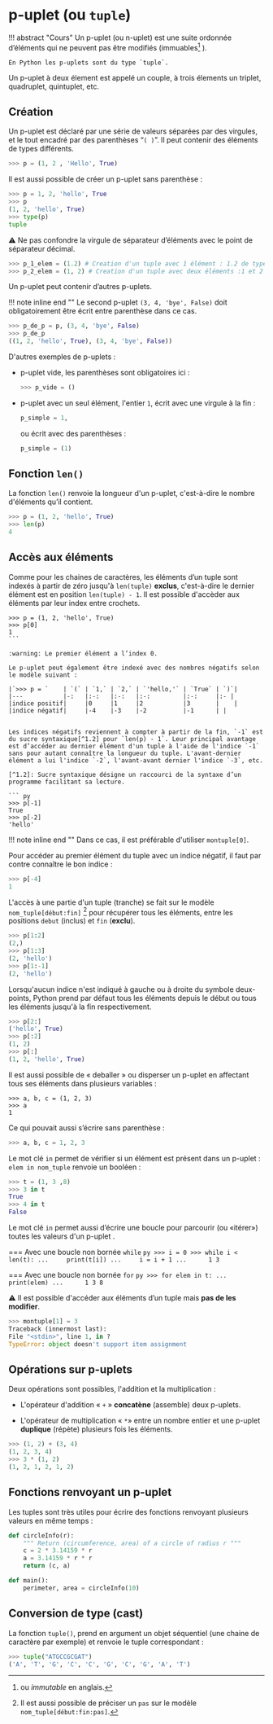 # p-uplet (ou `tuple`)

!!! abstract "Cours" 
    Un p-uplet (ou n-uplet) est une suite ordonnée d’éléments qui ne peuvent pas être modifiés (immuables[^1.1] ).

    En Python les p-uplets sont du type `tuple`.

Un p-uplet à deux élement est appelé un couple, à trois élements un triplet, quadruplet, quintuplet, etc.


[^1.1]: ou *immutable* en anglais.

## Création

Un p-uplet est déclaré par une série de valeurs  séparées par des virgules, et le tout encadré par des parenthèses “`( )`”. Il peut contenir des éléments de types différents.

``` py
>>> p = (1, 2 , 'Hello', True)
```

Il est aussi possible de créer un p-uplet sans parenthèse :
``` py
>>> p = 1, 2, 'hello', True
>>> p
(1, 2, 'hello', True)
>>> type(p)
tuple
```

:warning: Ne pas confondre la virgule de séparateur d’éléments avec le point de séparateur décimal.

``` py
>>> p_1_elem = (1.2) # Creation d'un tuple avec 1 élément : 1.2 de type float
>>> p_2_elem = (1, 2) # Creation d'un tuple avec deux éléments :1 et 2 de type int
```

Un p-uplet peut contenir d’autres p-uplets.

!!! note inline end "" 
    Le second p-uplet `(3, 4, 'bye', False)` doit obligatoirement être écrit entre parenthèse dans ce cas.

``` py
>>> p_de_p = p, (3, 4, 'bye', False)
>>> p_de_p
((1, 2, 'hello', True), (3, 4, 'bye', False))
```


D'autres exemples de p-uplets :

- 
    p-uplet vide, les parenthèses sont obligatoires ici :  
    ```py
    >>> p_vide = ()  
    ```
- 
    p-uplet avec un seul élément, l'entier `1`, écrit avec une virgule à la fin :
    ``` py
    p_simple = 1,
    ``` 
    ou  écrit avec des parenthèses : 
    ``` py
    p_simple = (1)
    ``` 

##	Fonction `len()`

La fonction `len()` renvoie la longueur d'un p-uplet, c'est-à-dire le nombre d'éléments qu’il contient.

``` py 
>>> p = (1, 2, 'hello', True)
>>> len(p)
4
```

##	Accès aux éléments

Comme pour les chaines de caractères, les éléments d’un tuple sont indexés à partir de zéro jusqu'à `len(tuple)` **exclus**, c'est-à-dire le dernier élément est en position `len(tuple) - 1`. Il est possible d'accèder aux éléments par leur index entre crochets. 

``` 
>>> p = (1, 2, 'hello', True)
>>> p[0]
1
``` 

:warning: Le premier élément a l’index 0.

Le p-uplet peut également être indexé avec des nombres négatifs selon le modèle suivant :

|`>>> p = `    | `(` | `1,` | `2,` | `'hello,'` | `True` | `)`|
|---           |-:   |:-:   |:-:   |:-:         |:-:     |:- |
|indice positif|     |0     |1     |2           |3       |    |
|indice négatif|     |-4    |-3    |-2          |-1      | |


Les indices négatifs reviennent à compter à partir de la fin, `-1` est du sucre syntaxique[^1.2] pour `len(p) - 1`. Leur principal avantage est d’accéder au dernier élément d'un tuple à l'aide de l'indice `-1` sans pour autant connaître la longueur du tuple. L'avant-dernier élément a lui l'indice `-2`, l'avant-avant dernier l'indice `-3`, etc.

[^1.2]: Sucre syntaxique désigne un raccourci de la syntaxe d’un programme facilitant sa lecture.

``` py
>>> p[-1]
True
>>> p[-2]
'hello'
```

!!! note inline end "" 
    Dans ce cas, il est préférable d'utiliser `montuple[0]`.

Pour accéder au premier élément du tuple avec un indice négatif, il faut par contre connaître le bon indice :
``` py
>>> p[-4]
1
```


L'accès à une partie d'un tuple (tranche) se fait sur le modèle `nom_tuple[début:fin]` [^1.3] pour récupérer tous les éléments, entre les positions `debut` (inclus) et `fin` (**exclu**). 

[^1.3]: Il est aussi possible de préciser un `pas` sur le modèle `nom_tuple[début:fin:pas]`. 

``` py
>>> p[1:2]
(2,)
>>> p[1:3]
(2, 'hello') 
>>> p[1:-1]
(2, 'hello') 
```

Lorsqu'aucun indice n'est indiqué à gauche ou à droite du symbole deux-points, Python prend par défaut tous les éléments depuis le début ou tous les éléments jusqu'à la fin respectivement.

``` py
>>> p[2:]
('hello', True)
>>> p[:2]
(1, 2)
>>> p[:]
(1, 2, 'hello', True)
```

Il est aussi possible de « deballer » ou disperser un p-uplet en affectant tous ses éléments dans plusieurs variables :

```
>>> a, b, c = (1, 2, 3)
>>> a
1
```

Ce qui pouvait aussi s’écrire sans parenthèse  : 
``` py 
>>> a, b, c = 1, 2, 3 
```

Le mot clé `in` permet de vérifier si un élément est présent dans un p-uplet :  `elem in nom_tuple` renvoie un booléen :

``` py
>>> t = (1, 3 ,8)
>>> 3 in t
True
>>> 4 in t
False
```

Le mot clé `in` permet aussi d’écrire une boucle pour parcourir (ou «itérer») toutes les valeurs d'un p-uplet .

=== Avec une boucle non bornée `while`
    ``` py
    >>> i = 0
    >>> while i < len(t):
    ...     print(t[i])
    ...     i = i + 1
    ...     
    1
    3
    ```


=== Avec une boucle non bornée `for`
    ``` py
    >>> for elem in t:
    ...     print(elem)
    ...     
    1
    3
    8
    ```


:warning: Il est possible d'accéder aux éléments d’un tuple mais **pas de les modifier**.

``` py
>>> montuple[1] = 3
Traceback (innermost last):
File "<stdin>", line 1, in ?
TypeError: object doesn't support item assignment
```


##	Opérations sur p-uplets

Deux opérations sont possibles, l'addition et la multiplication :

- L'opérateur d'addition « `+` » **concatène** (assemble) deux p-uplets.

- L'opérateur de multiplication « ` * `» entre un nombre entier et une p-uplet **duplique** (répète) plusieurs fois les éléments. 


``` py
>>> (1, 2) + (3, 4)
(1, 2, 3, 4)
>>> 3 * (1, 2)
(1, 2, 1, 2, 1, 2)
```

##	Fonctions renvoyant un p-uplet

Les tuples sont très utiles pour écrire des fonctions renvoyant plusieurs valeurs en même temps :
``` py linenums="1"
def circleInfo(r):
    """ Return (circumference, area) of a circle of radius r """
    c = 2 * 3.14159 * r
    a = 3.14159 * r * r
    return (c, a)

def main():
    perimeter, area = circleInfo(10)
```

## Conversion de type (cast)

La fonction `tuple()`, prend en argument un objet séquentiel (une chaine de caractère par exemple) et renvoie le tuple correspondant :

``` py
>>> tuple("ATGCCGCGAT")
('A', 'T', 'G', 'C', 'C', 'G', 'C', 'G', 'A', 'T')
```
